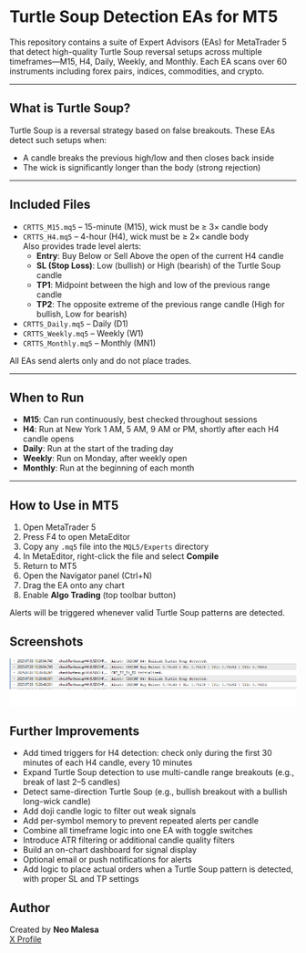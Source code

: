 # Turtle Soup Detection EAs for MT5

This repository contains a suite of Expert Advisors (EAs) for MetaTrader 5 that detect high-quality Turtle Soup reversal setups across multiple timeframes—M15, H4, Daily, Weekly, and Monthly. Each EA scans over 60 instruments including forex pairs, indices, commodities, and crypto.

---

## What is Turtle Soup?

Turtle Soup is a reversal strategy based on false breakouts. These EAs detect such setups when:

- A candle breaks the previous high/low and then closes back inside
- The wick is significantly longer than the body (strong rejection)

---

## Included Files

- `CRTTS_M15.mq5` – 15-minute (M15), wick must be ≥ 3× candle body
- `CRTTS_H4.mq5` – 4-hour (H4), wick must be ≥ 2× candle body  
  Also provides trade level alerts:
  - **Entry**: Buy Below or Sell Above the open of the current H4 candle  
  - **SL (Stop Loss)**: Low (bullish) or High (bearish) of the Turtle Soup candle  
  - **TP1**: Midpoint between the high and low of the previous range candle  
  - **TP2**: The opposite extreme of the previous range candle (High for bullish, Low for bearish)
- `CRTTS_Daily.mq5` – Daily (D1)
- `CRTTS_Weekly.mq5` – Weekly (W1)
- `CRTTS_Monthly.mq5` – Monthly (MN1)

All EAs send alerts only and do not place trades.

---

## When to Run

- **M15**: Can run continuously, best checked throughout sessions
- **H4**: Run at New York 1 AM, 5 AM, 9 AM or PM, shortly after each H4 candle opens
- **Daily**: Run at the start of the trading day
- **Weekly**: Run on Monday, after weekly open
- **Monthly**: Run at the beginning of each month

---

## How to Use in MT5
1. Open MetaTrader 5
2. Press F4 to open MetaEditor
3. Copy any `.mq5` file into the `MQL5/Experts` directory
4. In MetaEditor, right-click the file and select **Compile**
5. Return to MT5
6. Open the Navigator panel (Ctrl+N)
7. Drag the EA onto any chart
8. Enable **Algo Trading** (top toolbar button)

Alerts will be triggered whenever valid Turtle Soup patterns are detected.

## Screenshots
![Turtle Soup Alert](screenshot.png)

## Further Improvements
- Add timed triggers for H4 detection: check only during the first 30 minutes of each H4 candle, every 10 minutes
- Expand Turtle Soup detection to use multi-candle range breakouts (e.g., break of last 2–5 candles)
- Detect same-direction Turtle Soup (e.g., bullish breakout with a bullish long-wick candle)
- Add doji candle logic to filter out weak signals
- Add per-symbol memory to prevent repeated alerts per candle
- Combine all timeframe logic into one EA with toggle switches
- Introduce ATR filtering or additional candle quality filters
- Build an on-chart dashboard for signal display
- Optional email or push notifications for alerts
- Add logic to place actual orders when a Turtle Soup pattern is detected, with proper SL and TP settings

## Author
Created by **Neo Malesa**  
[X Profile](https://www.x.com/n30dyn4m1c)
